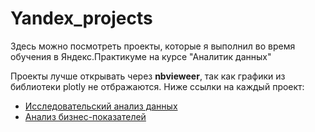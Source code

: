 # Yandex_projects
Здесь можно посмотреть проекты, которые я выполнил во время обучения в Яндекс.Практикуме на курсе "Аналитик данных"

Проекты лучше открывать через **nbvieweer**, так как графики из библиотеки plotly не отбражаются. Ниже ссылки на каждый проект:
- [Исследовательский анализ данных](https://github.com/antonmasterkov/Yandex_projects/blob/e8f7901ff1e4f9dcafe72ffb3d4a3b86cb2e6804/%D0%98%D1%81%D1%81%D0%BB%D0%B5%D0%B4%D0%BE%D0%B2%D0%B0%D1%82%D0%B5%D0%BB%D1%8C%D1%81%D0%BA%D0%B8%D0%B9%20%D0%B0%D0%BD%D0%B0%D0%BB%D0%B8%D0%B7%20%D0%B4%D0%B0%D0%BD%D0%BD%D1%8B%D1%85/%D0%98%D1%81%D1%81%D0%BB%D0%B5%D0%B4%D0%BE%D0%B2%D0%B0%D0%BD%D0%B8%D0%B5%20%D0%B4%D0%B0%D0%BD%D0%BD%D1%8B%D1%85%20%D0%BE%20%D0%BF%D1%80%D0%BE%D0%B4%D0%B0%D0%B6%D0%B0%D1%85%20%D0%B8%D0%B3%D1%80%20%D0%B8%D0%BD%D1%82%D0%B5%D1%80%D0%BD%D0%B5%D1%82-%D0%BC%D0%B0%D0%B3%D0%B0%D0%B7%D0%B8%D0%BD%D0%B0.ipynb)
- [Анализ бизнес-показателей](https://nbviewer.jupyter.org/github/antonmasterkov/Yandex_projects/blob/main/Анализ%20бизнес-показателей/Анализ%20бизнес-показателей%20Яндекс.Афиша.ipynb)
